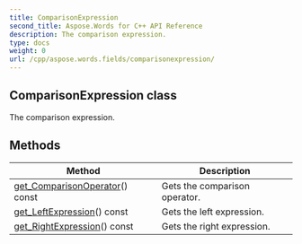 ```yaml
---
title: ComparisonExpression
second_title: Aspose.Words for C++ API Reference
description: The comparison expression. 
type: docs
weight: 0
url: /cpp/aspose.words.fields/comparisonexpression/
---
```

## ComparisonExpression class


The comparison expression. 

## Methods

| Method | Description |
| --- | --- |
| [get_ComparisonOperator](./get_comparisonoperator/)() const | Gets the comparison operator.  |
| [get_LeftExpression](./get_leftexpression/)() const | Gets the left expression.  |
| [get_RightExpression](./get_rightexpression/)() const | Gets the right expression.  |
